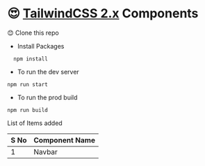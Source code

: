 # 😍 [TailwindCSS 2.x](https://tailwindcss.com/) Components

😊 Clone this repo

- Install Packages

```
  npm install
```

- To run the dev server

```
npm run start
```

- To run the prod build

```
npm run build
```

List of Items added

| S No | Component Name |
| -----|----------------|
| 1    | Navbar         |